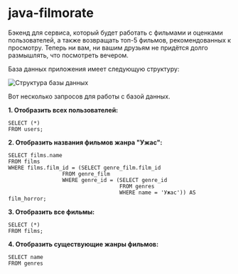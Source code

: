 # java-filmorate

Бэкенд для сервиса, который будет работать с фильмами и оценками пользователей, а также возвращать топ-5 фильмов, 
рекомендованных к просмотру. Теперь ни вам, ни вашим друзьям не придётся долго размышлять, что посмотреть вечером.

База данных приложения имеет следующую структуру:

<image src="/src/main/resources/BD4.jpg" alt="Структура базы данных">

Вот несколько запросов для работы с базой данных.

__1. Отобразить всех пользователей:__

```
SELECT (*)
FROM users;
```

__2. Отобразить названия фильмов жанра "Ужас":__

```
SELECT films.name
FROM films
WHERE films.film_id = (SELECT genre_film.film_id
                 FROM genre_film
                 WHERE genre_id = (SELECT genre_id
                                   FROM genres
                                   WHERE name = 'Ужас')) AS film_horror;               
```
__3. Отобразить все фильмы:__

```
SELECT (*)  
FROM films;
```

__4. Отобразить существующие жанры фильмов:__

```
SELECT name  
FROM genres
```

